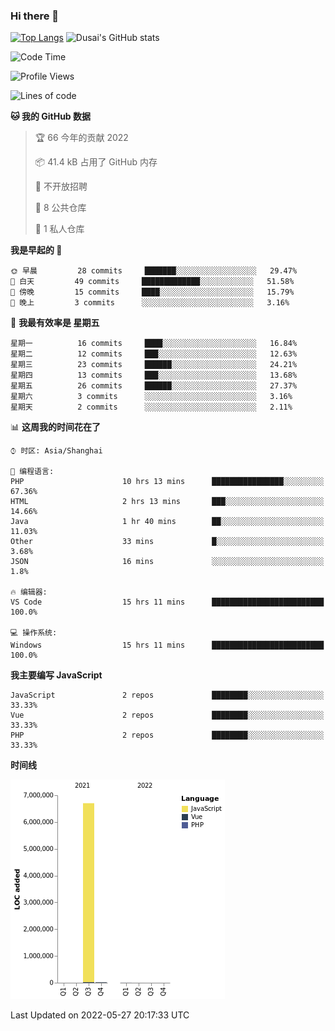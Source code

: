 ### Hi there 👋

<!--
**SQSora/SQSora** is a ✨ _special_ ✨ repository because its `README.md` (this file) appears on your GitHub profile.

Here are some ideas to get you started:

- 🔭 I’m currently working on ...
- 🌱 I’m currently learning ...
- 👯 I’m looking to collaborate on ...
- 🤔 I’m looking for help with ...
- 💬 Ask me about ...
- 📫 How to reach me: ...
- 😄 Pronouns: ...
- ⚡ Fun fact: ...
-->
[![Top Langs](https://github-readme-stats.vercel.app/api/top-langs/?username=anuraghazra&layout=compact)](https://github.com/anuraghazra/github-readme-stats)
![Dusai's GitHub stats](https://github-readme-stats.vercel.app/api?username=SQSora&show_icons=true&include_all_commits=true&bg_color=90,FF6699,DDA0DD,66FFFF&locale=cn&icon_color=00FFFF&title_color=54FF9F&text_color=00FFFF&card_width=14)

<!--START_SECTION:waka-->
![Code Time](http://img.shields.io/badge/Code%20Time-0%20secs-blue)

![Profile Views](http://img.shields.io/badge/%E4%B8%AA%E4%BA%BA%E5%B0%81%E9%9D%A2%E8%A7%82%E7%9C%8B%E6%AC%A1%E6%95%B0-81-blue)

![Lines of code](https://img.shields.io/badge/%E4%BB%8E%E3%80%8C%E4%BD%A0%E5%A5%BD%E4%B8%96%E7%95%8C%E3%80%8D%E6%88%91%E5%B7%B2%E7%BB%8F%E5%86%99%E4%BA%86-7%20Million%20%E8%A1%8C%E4%BB%A3%E7%A0%81-blue)

**🐱 我的 GitHub 数据** 

> 🏆 66 今年的贡献 2022
 > 
> 📦 41.4 kB 占用了 GitHub 内存 
 > 
> 🚫 不开放招聘
 > 
> 📜 8 公共仓库 
 > 
> 🔑 1 私人仓库 
 > 
**我是早起的 🐤** 

```text
🌞 早晨         28 commits     ███████░░░░░░░░░░░░░░░░░░   29.47% 
🌆 白天         49 commits     █████████████░░░░░░░░░░░░   51.58% 
🌃 傍晚         15 commits     ████░░░░░░░░░░░░░░░░░░░░░   15.79% 
🌙 晚上         3 commits      ░░░░░░░░░░░░░░░░░░░░░░░░░   3.16%

```
📅 **我最有效率是 星期五** 

```text
星期一          16 commits     ████░░░░░░░░░░░░░░░░░░░░░   16.84% 
星期二          12 commits     ███░░░░░░░░░░░░░░░░░░░░░░   12.63% 
星期三          23 commits     ██████░░░░░░░░░░░░░░░░░░░   24.21% 
星期四          13 commits     ███░░░░░░░░░░░░░░░░░░░░░░   13.68% 
星期五          26 commits     ██████░░░░░░░░░░░░░░░░░░░   27.37% 
星期六          3 commits      ░░░░░░░░░░░░░░░░░░░░░░░░░   3.16% 
星期天          2 commits      ░░░░░░░░░░░░░░░░░░░░░░░░░   2.11%

```


📊 **这周我的时间花在了** 

```text
⌚︎ 时区: Asia/Shanghai

💬 编程语言: 
PHP                      10 hrs 13 mins      ████████████████░░░░░░░░░   67.36% 
HTML                     2 hrs 13 mins       ███░░░░░░░░░░░░░░░░░░░░░░   14.66% 
Java                     1 hr 40 mins        ██░░░░░░░░░░░░░░░░░░░░░░░   11.03% 
Other                    33 mins             █░░░░░░░░░░░░░░░░░░░░░░░░   3.68% 
JSON                     16 mins             ░░░░░░░░░░░░░░░░░░░░░░░░░   1.8%

🔥 编辑器: 
VS Code                  15 hrs 11 mins      █████████████████████████   100.0%

💻 操作系统: 
Windows                  15 hrs 11 mins      █████████████████████████   100.0%

```

**我主要编写 JavaScript** 

```text
JavaScript               2 repos             ████████░░░░░░░░░░░░░░░░░   33.33% 
Vue                      2 repos             ████████░░░░░░░░░░░░░░░░░   33.33% 
PHP                      2 repos             ████████░░░░░░░░░░░░░░░░░   33.33%

```


**时间线**

![Chart not found](https://raw.githubusercontent.com/SQSora/SQSora/main/charts/bar_graph.png) 


 Last Updated on 2022-05-27 20:17:33 UTC
<!--END_SECTION:waka-->
